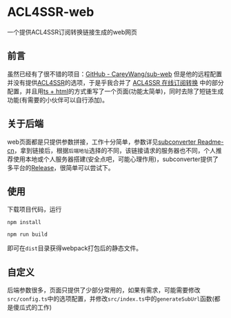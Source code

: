 # ACL4SSR-web

一个提供ACL4SSR订阅转换链接生成的web网页



## 前言

虽然已经有了很不错的项目：[GitHub - CareyWang/sub-web](https://github.com/CareyWang/sub-web) 但是他的远程配置并没有提供[ACL4SSR](https://github.com/ACL4SSR/ACL4SSR)的选项，于是乎我合并了 [ACL4SSR 在线订阅转换](https://acl4ssr-sub.github.io/) 中的部分配置，并且用<u>ts + html</u>的方式重写了一个页面(功能太简单)，同时去除了短链生成功能(有需要的小伙伴可以自行添加)。



## 关于后端

web页面都是只提供参数拼接，工作十分简单，参数详见[subconverter Readme-cn](https://github.com/tindy2013/subconverter/blob/master/README-cn.md#%E8%B0%83%E7%94%A8%E8%AF%B4%E6%98%8E-%E8%BF%9B%E9%98%B6)，拿到链接后，根据`后端地址`选择的不同，该链接请求的服务器也不同，个人推荐使用本地或个人服务器搭建(安全点吧，可能心理作用)，subconverter提供了多平台的[Release](https://github.com/tindy2013/subconverter/releases)，很简单可以尝试下。



## 使用

下载项目代码，运行

`npm install`

`npm run build`

即可在`dist`目录获得webpack打包后的静态文件。



## 自定义

后端参数很多，页面只提供了少部分常用的，如果有需求，可能需要修改`src/config.ts`中的选项配置，并修改`src/index.ts`中的`generateSubUrl`函数(都是傻瓜式的工作)
